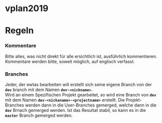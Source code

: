 # vplan2019

# Regeln

### Kommentare
Bitte alles, was nicht direkt für alle ersichtlich ist, ausführlich kommentieren. Kommentare werden bitte, soweit möglich, 
auf englisch verfasst.

### Branches
Jeder, der ewtas bearbeiten will erstellt sich seine eigene Branch von der **`dev`** branch mit dem Namen **`dev-<nickname>`**.  
Wird an einem Spezifischen Projekt gearbeitet, so wird eine Branch von **`dev`** mit dem Namen **`dev-<nickaname>-<projectname>`** 
erstellt. Die Projekt-Branches werden dann in die User-Branches gemerged, welche dann in die **`dev`** Brnach gemerged werden. 
Ist das Resultat stabil, so kann es in die **`master`** Branch gemerged werden.

